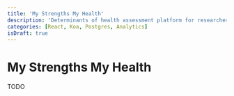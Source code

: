```yaml
---
title: 'My Strengths My Health'
description: 'Determinants of health assessment platform for researchers.'
categories: [React, Koa, Postgres, Analytics]
isDraft: true
---
```


<!-- markdownlint-disable MD025 -->
# My Strengths My Health
<!-- markdownlint-disable MD025 -->

TODO
